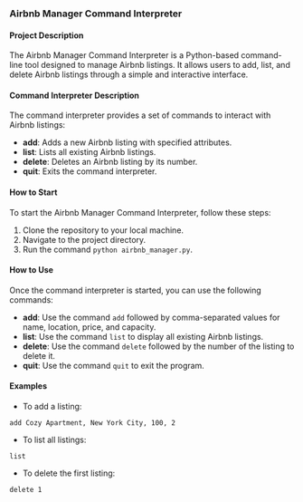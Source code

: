 ### Airbnb Manager Command Interpreter

#### Project Description
The Airbnb Manager Command Interpreter is a Python-based command-line tool designed to manage Airbnb listings. It allows users to add, list, and delete Airbnb listings through a simple and interactive interface.

#### Command Interpreter Description
The command interpreter provides a set of commands to interact with Airbnb listings:

- **add**: Adds a new Airbnb listing with specified attributes.
- **list**: Lists all existing Airbnb listings.
- **delete**: Deletes an Airbnb listing by its number.
- **quit**: Exits the command interpreter.

#### How to Start
To start the Airbnb Manager Command Interpreter, follow these steps:

1. Clone the repository to your local machine.
2. Navigate to the project directory.
3. Run the command `python airbnb_manager.py`.

#### How to Use
Once the command interpreter is started, you can use the following commands:

- **add**: Use the command `add` followed by comma-separated values for name, location, price, and capacity.
- **list**: Use the command `list` to display all existing Airbnb listings.
- **delete**: Use the command `delete` followed by the number of the listing to delete it.
- **quit**: Use the command `quit` to exit the program.

#### Examples
- To add a listing:
```
add Cozy Apartment, New York City, 100, 2
```
- To list all listings:
```
list
```
- To delete the first listing:
```
delete 1
```



